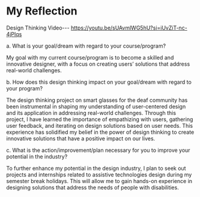 # My Reflection

Design Thinking Video--- https://youtu.be/sUAvmlWG5hU?si=iUvZiT-nc-4jPIqs

a. What is your goal/dream with regard to your course/program?

My goal with my current course/program is to become a skilled and innovative designer, with a focus on creating users’ solutions that address real-world challenges.

b. How does this design thinking impact on your goal/dream with regard to your program?

The design thinking project on smart glasses for the deaf community has been instrumental in shaping my understanding of user-centered design and its application in addressing real-world challenges. Through this project, I have learned the importance of empathizing with users, gathering user feedback, and iterating on design solutions based on user needs. This experience has solidified my belief in the power of design thinking to create innovative solutions that have a positive impact on our lives.

c. What is the action/improvement/plan necessary for you to improve your potential in the industry?

To further enhance my potential in the design industry, I plan to seek out projects and internships related to assistive technologies design during my semester break holidays. This will allow me to gain hands-on experience in designing solutions that address the needs of people with disabilities.
